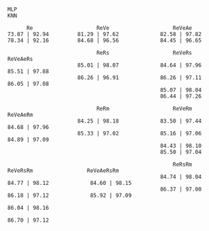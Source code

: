 
    MLP  
    KNN  

          Re                    ReVe                    ReVeAe
    73.87 | 92.94         81.29 | 97.62             82.58 | 97.82
    78.34 | 92.16         84.68 | 96.56             84.45 | 96.65

                                ReRs                    ReVeRs                   ReVeAeRs
                          85.01 | 98.07             84.64 | 97.96             85.51 | 97.88
                          86.26 | 96.91             86.26 | 97.11             86.05 | 97.08
                                                    85.07 | 98.04
                                                    86.44 | 97.26 
    
                                ReRm                    ReVeRm                   ReVeAeRm
                          84.25 | 98.18             83.50 | 97.44             84.68 | 97.96
                          85.33 | 97.02             85.16 | 97.06             84.89 | 97.09
                                                    84.43 | 98.10  
                                                    85.50 | 97.04 
    
                                                        ReRsRm                   ReVeRsRm                 ReVeAeRsRm
                                                    84.74 | 98.04             84.77 | 98.12             84.60 | 98.15
                                                    86.37 | 97.00             86.18 | 97.12             85.92 | 97.09
                                                                              86.04 | 98.16
                                                                              86.70 | 97.12